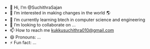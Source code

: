 - 👋 Hi, I’m @SuchithraSajan
- 👀 I’m interested in making changes in the world 🌎 
- 🌱 I’m currently learning btech in computer science and engineering 
- 💞️ I’m looking to collaborate on ...
- 📫 How to reach me kukkusuchithra010@gmail.com
- 😄 Pronouns: ...
- ⚡ Fun fact: ...

<!---
SuchithraSajan/SuchithraSajan is a ✨ special ✨ repository because its `README.md` (this file) appears on your GitHub profile.
You can click the Preview link to take a look at your changes.
--->
